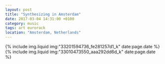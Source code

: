 ```yaml
---
layout: post
title: "Synthesizing in Amsterdam"
date: 2017-03-04 14:31:00 +0100
category: music
tags: art eurorack
location: "Amsterdam, Netherlands"
---
```


{% include img.liquid img:"33201594736_fe281257d1_k" date:page.date %}
{% include img.liquid img:"33010473550_aaa292dd6d_k" date:page.date %}
